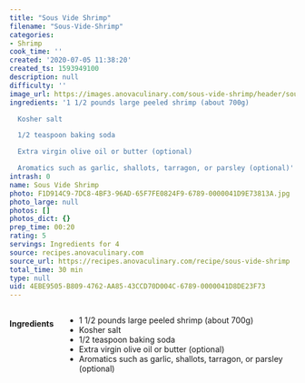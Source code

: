 ```yaml
---
title: "Sous Vide Shrimp"
filename: "Sous-Vide-Shrimp"
categories:
- Shrimp
cook_time: ''
created: '2020-07-05 11:38:20'
created_ts: 1593949100
description: null
difficulty: ''
image_url: https://images.anovaculinary.com/sous-vide-shrimp/header/sous-vide-shrimp-header-og.jpg
ingredients: '1 1/2 pounds large peeled shrimp (about 700g)

  Kosher salt

  1/2 teaspoon baking soda

  Extra virgin olive oil or butter (optional)

  Aromatics such as garlic, shallots, tarragon, or parsley (optional)'
intrash: 0
name: Sous Vide Shrimp
photo: F1D914C9-7DC8-4BF3-96AD-65F7FE0824F9-6789-0000041D9E73813A.jpg
photo_large: null
photos: []
photos_dict: {}
prep_time: 00:20
rating: 5
servings: Ingredients for 4
source: recipes.anovaculinary.com
source_url: https://recipes.anovaculinary.com/recipe/sous-vide-shrimp
total_time: 30 min
type: null
uid: 4EBE9505-B809-4762-AA85-43CCD70D004C-6789-0000041D8DE23F73
---
```

<div class="large-8 medium-7 columns" id="writeup">	</div><!-- #writeup -->
</div><!-- #row-one -->
<div class="row" id="row-two">	<div class="medium-4 small-5 columns"><h4 id="ingredients">Ingredients</h4><div class="box box-ingredients content"><ul>
<li>1 1/2 pounds large peeled shrimp (about 700g)</li>
<li>Kosher salt</li>
<li>1/2 teaspoon baking soda</li>
<li>Extra virgin olive oil or butter (optional)</li>
<li>Aromatics such as garlic, shallots, tarragon, or parsley (optional)</li>
</ul>
</div>	</div>	<div class="medium-6 small-7 columns">	</div>